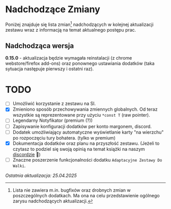 # Nadchodzące Zmiany
Poniżej znajduje się lista zmian[^note] nadchodzących w kolejnej aktualizacji zestawu wraz z informacją na temat aktualnego postępu prac.

[^note]: Lista nie zawiera m.in. bugfixów oraz drobnych zmian w poszczególnych dodatkach. Ma ona na celu przedstawienie ogólnego zarysu nadchodzących aktualizacji. 

## Nadchodząca wersja
**0.15.0** - aktualizacja będzie wymagała reinstalacji (z chrome webstore/firefox add-ons) oraz ponownego ustawiania dodatków (taka sytuacja następuje pierwszy i ostatni raz).

# TODO

- [ ] Umożliwić korzystanie z zestawu na SI.
- [x] Zmieniono sposób przechowywania zmiennych globalnych. Od teraz wszystkie są reprezentowane przy użyciu `*const T` (raw pointer).
- [ ] Legendarny Notyfikator (premium (?))
- [ ] Zapisywanie konfiguracji dodatków per konto margonem, discord.
- [ ] Dodatek umożliwiający automatyczne wyświetlanie karty "na wierzchu" po rozpoczęciu tury bohatera. (tylko w premium)
- [x] Dokumentacja dodatków oraz planu na przyszłość zestawu. (Jeżeli to czytasz to podziel się swoją opinią na temat książki na naszym [discordzie](https://discord/gg/dodatki-margonem) 💖)
- [ ] Znaczne poszerzenie funkcjonalności dodatku `Adaptacyjne Zestawy Do Walki`.

<p style="clear: both;"><em>Ostatnia aktualizacja: 25.04.2025</em></p>